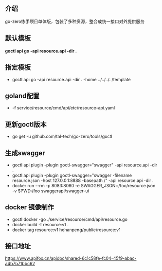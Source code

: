 ## 介绍
go-zero练手项目单体版，包装了多种资源，整合成统一接口对外提供服务
## 默认模板
#### goctl api go -api resource.api -dir .
## 指定模板
- goctl api go -api resource.api -dir . -home ../../../../template
## goland配置
- -f service/resource/cmd/api/etc/resource-api.yaml
## 更新goctl版本
- go get -u github.com/tal-tech/go-zero/tools/goctl
## 生成swagger
- goctl api plugin -plugin goctl-swagger="swagger" -api resource.api -dir .
- goctl api plugin -plugin goctl-swagger="swagger -filename resource.json -host 127.0.0.1:8888 -basepath /" -api resource.api -dir .
- docker run --rm -p 8083:8080 -e SWAGGER_JSON=/foo/resource.json -v $PWD:/foo swaggerapi/swagger-ui
## docker 镜像制作
- goctl docker -go ./service/resource/cmd/api/resource.go
- docker build -t resource:v1 .
- docker tag resource:v1 hehanpeng/public/resource:v1
## 接口地址
https://www.apifox.cn/apidoc/shared-6c1c58fe-fc04-45f9-abac-a4b7b71bbc62